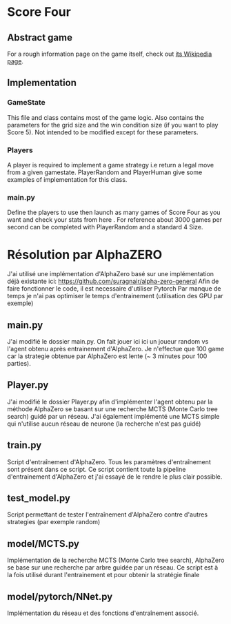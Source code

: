 # Score Four 
## Abstract game
For a rough information page on the game itself, check out [its Wikipedia page](https://en.wikipedia.org/wiki/Score_Four).
## Implementation
### GameState
This file and class contains most of the game logic. Also contains the parameters for the grid size and the win condition size (if you want to play Score 5). Not intended to be modified except for these parameters.
### Players
A player is required to implement a game strategy i.e return a legal move from a given gamestate. PlayerRandom and PlayerHuman give some examples of implementation for this class.
### main.py
Define the players to use then launch as many games of Score Four as you want and check your stats from here .
For reference about 3000 games per second can be completed with PlayerRandom and a standard 4 Size.

# Résolution par AlphaZERO

J'ai utilisé une implémentation d'AlphaZero basé sur une implémentation déjà existante ici: https://github.com/suragnair/alpha-zero-general
Afin de faire fonctionner le code, il est necessaire d'utiliser Pytorch
Par manque de temps je n'ai pas optimiser le temps d'entrainement (utilisation des GPU par exemple)

## main.py
J'ai modifié le dossier main.py. On fait jouer ici ici un joueur random vs l'agent obtenu après entrainement d'AlphaZero.
Je n'effectue que 100 game car la strategie obtenue par AlphaZero est lente (~ 3 minutes pour 100 parties).

## Player.py
J'ai modifié le dossier Player.py afin d'implémenter l'agent obtenu par la méthode AlphaZero se basant sur une recherche MCTS (Monte Carlo tree search) guidé par un réseau.
J'ai également implémenté une MCTS simple qui n'utilise aucun réseau de neurone (la recherche n'est pas guidé)

## train.py
Script d'entraînement d'AlphaZero. Tous les paramètres d'entraînement sont présent dans ce script.
Ce script contient toute la pipeline d'entrainement d'AlphaZero et j'ai essayé de le rendre le plus clair possible.

## test_model.py
Script permettant de tester l'entraînement d'AlphaZero contre d'autres strategies (par exemple random)

## model/MCTS.py
Implémentation de la recherche MCTS (Monte Carlo tree search), AlphaZero se base sur une recherche par arbre guidée par un réseau.
Ce script est à la fois utilisé durant l'entrainement et pour obtenir la stratégie finale

## model/pytorch/NNet.py
Implémentation du réseau et des fonctions d'entraînement associé.


